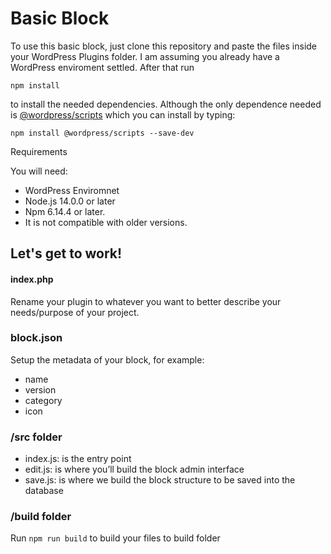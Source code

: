 # Basic Block

To use this basic block, just clone this repository and paste the files inside your WordPress Plugins folder. I am assuming you already have a WordPress enviroment settled. After that run 

` npm install ` 

to install the needed dependencies. Although the only dependence needed is [@wordpress/scripts](https://www.npmjs.com/package/@wordpress/scripts) which you can install by typing:

`npm install @wordpress/scripts --save-dev`

Requirements

You will need:

- WordPress Enviromnet
- Node.js 14.0.0 or later
- Npm 6.14.4 or later. 
- It is not compatible with older versions.

## Let's get to work!

#### index.php

Rename your plugin to whatever you want to better describe your needs/purpose of your project.

### block.json

Setup the metadata of your block, for example:
 - name
 - version
 - category
 - icon

### /src folder

 - index.js: is the entry point
 - edit.js: is where you’ll build the block admin interface
 - save.js: is where we build the block structure to be saved into the database

### /build folder

Run `npm run build` to build your files to build folder